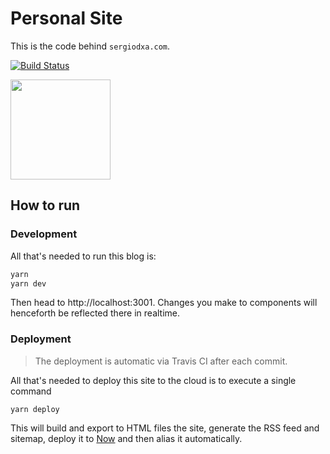 # Personal Site

This is the code behind `sergiodxa.com`.

[![Build Status](https://travis-ci.org/sergiodxa/personal-site.svg?branch=master)](https://travis-ci.org/sergiodxa/personal-site)

<a href="https://www.patreon.com/sergiodxa">
	<img src="https://c5.patreon.com/external/logo/become_a_patron_button@2x.png" width="160">
</a>

## How to run

### Development

All that's needed to run this blog is:

```bash
yarn
yarn dev
```

Then head to http://localhost:3001. Changes you make to components will henceforth be reflected there in realtime.

### Deployment

> The deployment is automatic via Travis CI after each commit.

All that's needed to deploy this site to the cloud is to execute a single command

```
yarn deploy
```

This will build and export to HTML files the site, generate the RSS feed and sitemap, deploy it to [Now](https://now.sh) and then alias it automatically.
